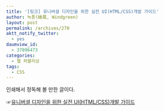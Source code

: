 ```yaml
---
title: '[링크] 유니버셜 디자인을 위한 실전 UI(HTML/CSS)개발 가이드'
author: 녹풍(綠風, Windgreen)
layout: post
permalink: /archives/270
aktt_notify_twitter:
  - yes
daumview_id:
  - 37096473
categories:
  - 웹 퍼블리싱
tags:
  - CSS
---
```

인쇄해서 정독해 볼 만한 글이다.

☞<a href="http://naradesign.net/open_content/lecture/wp/" target="_blank">유니버셜 디자인을 위한 실전 UI(HTML/CSS)개발 가이드</a>